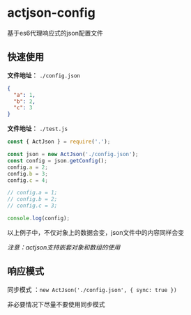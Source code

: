 # actjson-config
基于es6代理响应式的json配置文件



## 快速使用

**文件地址**： `./config.json`

```json
{
  "a": 1,
  "b": 2,
  "c": 3
}
```

**文件地址**： `./test.js`

```js
const { ActJson } = require('.');

const json = new ActJson('./config.json');
const config = json.getConfig();
config.a = 2;
config.b = 3;
config.c = 4;

// config.a = 1;
// config.b = 2;
// config.c = 3;

console.log(config);
```

以上例子中，不仅对象上的数据会变，json文件中的内容同样会变

*注意：actjson支持嵌套对象和数组的使用*



## 响应模式

同步模式 ：`new ActJson('./config.json', { sync: true })`

非必要情况下尽量不要使用同步模式

